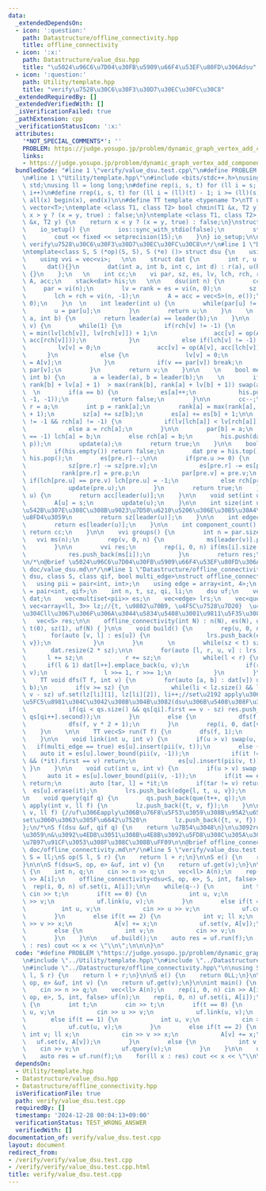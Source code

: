 ```yaml
---
data:
  _extendedDependsOn:
  - icon: ':question:'
    path: Datastructure/offline_connectivity.hpp
    title: offline_connectivity
  - icon: ':x:'
    path: Datastructure/value_dsu.hpp
    title: "\u5024\u96C6\u7D04\u30FB\u5909\u66F4\u53EF\u80FD\u306Adsu"
  - icon: ':question:'
    path: Utility/template.hpp
    title: "verify\u7528\u30C6\u30F3\u30D7\u30EC\u30FC\u30C8"
  _extendedRequiredBy: []
  _extendedVerifiedWith: []
  _isVerificationFailed: true
  _pathExtension: cpp
  _verificationStatusIcon: ':x:'
  attributes:
    '*NOT_SPECIAL_COMMENTS*': ''
    PROBLEM: https://judge.yosupo.jp/problem/dynamic_graph_vertex_add_component_sum
    links:
    - https://judge.yosupo.jp/problem/dynamic_graph_vertex_add_component_sum
  bundledCode: "#line 1 \"verify/value_dsu.test.cpp\"\n#define PROBLEM \"https://judge.yosupo.jp/problem/dynamic_graph_vertex_add_component_sum\"\
    \n#line 1 \"Utility/template.hpp\"\n#include <bits/stdc++.h>\nusing namespace\
    \ std;\nusing ll = long long;\n#define rep(i, s, t) for (ll i = s; i < (ll)(t);\
    \ i++)\n#define rrep(i, s, t) for (ll i = (ll)(t) - 1; i >= (ll)(s); i--)\n#define\
    \ all(x) begin(x), end(x)\n\n#define TT template <typename T>\nTT using vec =\
    \ vector<T>;\ntemplate <class T1, class T2> bool chmin(T1 &x, T2 y) {\n    return\
    \ x > y ? (x = y, true) : false;\n}\ntemplate <class T1, class T2> bool chmax(T1\
    \ &x, T2 y) {\n    return x < y ? (x = y, true) : false;\n}\nstruct io_setup {\n\
    \    io_setup() {\n        ios::sync_with_stdio(false);\n        std::cin.tie(nullptr);\n\
    \        cout << fixed << setprecision(15);\n    }\n} io_setup;\n\n/*\n@brief\
    \ verify\u7528\u30C6\u30F3\u30D7\u30EC\u30FC\u30C8\n*/\n#line 1 \"Datastructure/value_dsu.hpp\"\
    \ntemplate<class S, S (*op)(S, S), S (*e) ()> struct dsu {\n    using vi = vec<int>;\n\
    \    using vvi = vec<vi>;   \n\n    struct dat {\n        int r, u, v, p;\n  \
    \      dat(){}\n        dat(int a, int b, int c, int d) : r(a), u(b), v(c), p(d)\
    \ {}\n    };\n   \n    int cc;\n    vi par, sz, es, lv, lch, rch, rank;\n    vec<S>\
    \ A, acc;\n    stack<dat> his;\n   \n\n    dsu(int n) {\n        cc = n;\n   \
    \     par = vi(n);\n        lv = rank = es = vi(n, 0);\n        sz = vi(n, 1);\n\
    \        lch = rch = vi(n, -1);\n        A = acc = vec<S>(n, e());\n        iota(all(par),\
    \ 0);\n    }\n  \n    int leader(int u) {\n        while(par[u] != u) {\n    \
    \        u = par[u];\n        }\n        return u;\n    }\n    \n    bool same(int\
    \ a, int b) {\n        return leader(a) == leader(b);\n    }\n\n    int update(int\
    \ v) {\n        while(1) {\n            if(rch[v] != -1) {\n                lv[v]\
    \ = min(lv[lch[v]], lv[rch[v]]) + 1;\n                acc[v] = op(A[v], op(acc[lch[v]],\
    \ acc[rch[v]]));\n            }\n            else if(lch[v] != -1) {\n       \
    \         lv[v] = 0;\n                acc[v] = op(A[v], acc[lch[v]]);\n      \
    \      }\n            else {\n                lv[v] = 0;\n                acc[v]\
    \ = A[v];\n            }\n            if(v == par[v]) break;\n            v =\
    \ par[v];\n        }\n        return v;\n    }\n\n    \n    bool merge(int a,\
    \ int b) {\n        a = leader(a), b = leader(b);\n    \n        if(max(rank[a],\
    \ rank[b] + lv[a] + 1)  > max(rank[b], rank[a] + lv[b] + 1)) swap(a, b);\n   \
    \  \n        if(a == b) {\n            es[a]++;\n            his.push(dat(a, -1,\
    \ -1, -1));\n            return false;\n        }\n\n        cc--;\n        int\
    \ r = a;\n        int p = rank[a];\n        rank[a] = max(rank[a], lv[a] + rank[b]\
    \ + 1);\n        sz[a] += sz[b];\n        es[a] += es[b] + 1;\n\n        while(lch[a]\
    \ != -1 && rch[a] != -1) {\n            if(lv[lch[a]] < lv[rch[a]]) a = lch[a];\n\
    \            else a = rch[a];\n        }\n\n        par[b] = a;\n        if(lch[a]\
    \ == -1) lch[a] = b;\n        else rch[a] = b;\n        his.push(dat(r, a, b,\
    \ p));\n        update(a);\n        return true;\n    }\n\n    bool undo () {\n\
    \        if(his.empty()) return false;\n        dat pre = his.top();\n       \
    \ his.pop();\n        es[pre.r]--;\n\n        if(pre.u >= 0) {\n            cc++;\n\
    \            sz[pre.r] -= sz[pre.v];\n            es[pre.r] -= es[pre.v];\n  \
    \          rank[pre.r] = pre.p;\n            par[pre.v] = pre.v;\n           \
    \ if(lch[pre.u] == pre.v) lch[pre.u] = -1;\n            else rch[pre.u] = -1;\n\
    \            update(pre.u);\n        }\n        return true;\n    }\n\n    S get(int\
    \ u) {\n        return acc[leader(u)];\n    }\n\n    void set(int u, S s) {\n\
    \        A[u] = s;\n        update(u);\n    }\n\n    int size(int u) {//u\u304C\
    \u542B\u307E\u308C\u308B\u9023\u7D50\u6210\u5206\u306E\u30B5\u30A4\u30BA\u3092\
    \u8FD4\u3059\n        return sz[leader(u)];\n    }\n\n    int edgecnt(int u) {\n\
    \        return es[leader(u)];\n    }\n\n    int component_count() {\n       \
    \ return cc;\n    }\n\n    vvi groups() {\n        int n = par.size();\n     \
    \   vvi ms(n);\n        rep(v, 0, n) {\n            ms[leader(v)].push_back(v);\n\
    \        }\n\n        vvi res;\n        rep(i, 0, n) if(ms[i].size() > 0) {\n\
    \            res.push_back(ms[i]);\n        }\n        return res;\n    }\n};\n\
    \n/*\n@brief \u5024\u96C6\u7D04\u30FB\u5909\u66F4\u53EF\u80FD\u306Adsu\n@docs\
    \ doc/value_dsu.md\n*/\n#line 1 \"Datastructure/offline_connectivity.hpp\"\ntemplate<class\
    \ dsu, class S, class qif, bool multi_edge>\nstruct offline_connectivity {\n \
    \   using pii = pair<int, int>;\n    using edge = array<int, 4>;\n    using que\
    \ = pair<int, qif>;\n    int n, t, sz, qi, li;\n    dsu uf;\n    vec<vec<pii>>\
    \ dat;\n    vec<multiset<pii>> es;\n    vec<edge> lrs;\n    vec<que> qs;\n   \
    \ vec<array<ll, 3>> lz;//{t, \u9802\u70B9, \u4F5C\u7528\u7D20}  \u4F5C\u7528\u7D20\
    \u304Cll\u3067\u306F\u306A\u3044\u5834\u5408\u3001\u9811\u5F35\u308B\u3002\n \
    \   vec<S> res;\n\n    offline_connectivity(int N) : n(N), es(N), qi(0), li(0),\
    \ t(0), sz(1), uf(N) { }\n\n    void build() {\n        rep(u, 0, n) {\n     \
    \       for(auto [v, l] : es[u]) {\n                lrs.push_back(edge{l, t, int(u),\
    \ v});\n            }\n        }\n       \n        while(sz < t) sz <<= 1;\n \
    \       dat.resize(2 * sz);\n\n        for(auto [l, r, u, v] : lrs) {\n      \
    \      l += sz;\n            r += sz;\n            while(l < r) {\n          \
    \      if(l & 1) dat[l++].emplace_back(u, v);\n                if(r & 1) dat[--r].emplace_back(u,\
    \ v);\n                l >>= 1, r >>= 1;\n            }\n        }\n    }\n\n\
    \    TT void dfs(T f, int v) {\n        for(auto [a, b] : dat[v]) uf.merge(a,\
    \ b);\n        if(v >= sz) {\n            while(li < lz.size() && lz[li][0] ==\
    \ v - sz) uf.set(lz[li][1], lz[li][2]), li++;//set\u2192 apply\u306B\u3059\u308B\
    \u5FC5\u8981\u304C\u3042\u308B\u304B\u3082(dsu\u306B\u5408\u308F\u305B\u308B)\n\
    \            if(qi < qs.size() && qs[qi].first == v - sz) res.push_back(f(uf,\
    \ qs[qi++].second));\n        }\n        else {\n            dfs(f, v * 2);\n\
    \            dfs(f, v * 2 + 1);\n        }\n        rep(i, 0, dat[v].size()) uf.undo();\n\
    \    }\n    \n\n    TT vec<S> run(T f) {\n        dfs(f, 1);\n        return res;\n\
    \    }\n\n    void link(int u, int v) {\n        if(u > v) swap(u, v);\n     \
    \   if(multi_edge == true) es[u].insert(pii(v, t));\n        else {\n        \
    \    auto it = es[u].lower_bound(pii(v, -1));\n            if(it != es[u].end()\
    \ && (*it).first == v) return;\n            es[u].insert(pii(v, t));\n       \
    \ }\n    }\n\n    void cut(int u, int v) {\n        if(u > v) swap(u, v);\n  \
    \      auto it = es[u].lower_bound(pii(v, -1));\n        if(it == es[u].end())\
    \ return;\n        auto [tar, l] = *it;\n        if(tar != v) return;\n      \
    \  es[u].erase(it);\n        lrs.push_back(edge{l, t, u, v});\n        \n    }\n\
    \n    void query(qif q) {\n        qs.push_back(que(t++, q));\n    }\n\n    void\
    \ apply(int v, ll f) {\n        lz.push_back({t, v, f});\n    }\n\n    void set(int\
    \ v, ll f) {//uf\u306Eapply\u306B\u76F8\u5F53\u3059\u308B\u95A2\u6570\u540D\u304C\
    set\u3060\u3063\u305F\u6642\u7528\n        lz.push_back({t, v, f});\n    }\n\n\
    };\n/*\nS f(dsu &uf, qif q) {\n    return \u7B54\u3048\n}\n\u3092run\u306B\u6E21\
    \u3059\n&\u3092\u4ED8\u3051\u308B\u4E8B\u3092\u5FD8\u308C\u305A\u306B\uFF08\u8A08\
    \u7B97\u91CF\u3053\u308F\u308C\u308B\uFF09\n\n@brief offline_connectivity\n@docs\
    \ doc/offline_connectivity.md\n*/\n#line 5 \"verify/value_dsu.test.cpp\"\n\nusing\
    \ S = ll;\nS op(S l, S r) {\n    return l + r;\n}\n\nS e() {\n    return 0LL;\n\
    }\n\n\nS f(dsu<S, op, e> &uf, int v) {\n    return uf.get(v);\n}\n\nint main()\
    \ {\n    int n, q;\n    cin >> n >> q;\n    vec<ll> A(n);\n    rep(i, 0, n) cin\
    \ >> A[i];\n    offline_connectivity<dsu<S, op, e>, S, int, false> uf(n);\n  \
    \  rep(i, 0, n) uf.set(i, A[i]);\n\n    while(q--) {\n        int t;\n       \
    \ cin >> t;\n        if(t == 0) {\n            int u, v;\n            cin >> u\
    \ >> v;\n            uf.link(u, v);\n        }\n        else if(t == 1) {\n  \
    \          int u, v;\n            cin >> u >> v;\n            uf.cut(u, v);\n\
    \        }\n        else if(t == 2) {\n            int v; ll x;\n            cin\
    \ >> v >> x;\n            A[v] += x;\n            uf.set(v, A[v]);\n        }\n\
    \        else {\n            int v;\n            cin >> v;\n            uf.query(v);\n\
    \        }\n    }\n\n    uf.build();\n    auto res = uf.run(f);\n    for(ll x\
    \ : res) cout << x << \"\\n\";\n\n\n}\n"
  code: "#define PROBLEM \"https://judge.yosupo.jp/problem/dynamic_graph_vertex_add_component_sum\"\
    \n#include \"../Utility/template.hpp\"\n#include \"../Datastructure/value_dsu.hpp\"\
    \n#include \"../Datastructure/offline_connectivity.hpp\"\n\nusing S = ll;\nS op(S\
    \ l, S r) {\n    return l + r;\n}\n\nS e() {\n    return 0LL;\n}\n\n\nS f(dsu<S,\
    \ op, e> &uf, int v) {\n    return uf.get(v);\n}\n\nint main() {\n    int n, q;\n\
    \    cin >> n >> q;\n    vec<ll> A(n);\n    rep(i, 0, n) cin >> A[i];\n    offline_connectivity<dsu<S,\
    \ op, e>, S, int, false> uf(n);\n    rep(i, 0, n) uf.set(i, A[i]);\n\n    while(q--)\
    \ {\n        int t;\n        cin >> t;\n        if(t == 0) {\n            int\
    \ u, v;\n            cin >> u >> v;\n            uf.link(u, v);\n        }\n \
    \       else if(t == 1) {\n            int u, v;\n            cin >> u >> v;\n\
    \            uf.cut(u, v);\n        }\n        else if(t == 2) {\n           \
    \ int v; ll x;\n            cin >> v >> x;\n            A[v] += x;\n         \
    \   uf.set(v, A[v]);\n        }\n        else {\n            int v;\n        \
    \    cin >> v;\n            uf.query(v);\n        }\n    }\n\n    uf.build();\n\
    \    auto res = uf.run(f);\n    for(ll x : res) cout << x << \"\\n\";\n\n\n}"
  dependsOn:
  - Utility/template.hpp
  - Datastructure/value_dsu.hpp
  - Datastructure/offline_connectivity.hpp
  isVerificationFile: true
  path: verify/value_dsu.test.cpp
  requiredBy: []
  timestamp: '2024-12-28 00:04:13+09:00'
  verificationStatus: TEST_WRONG_ANSWER
  verifiedWith: []
documentation_of: verify/value_dsu.test.cpp
layout: document
redirect_from:
- /verify/verify/value_dsu.test.cpp
- /verify/verify/value_dsu.test.cpp.html
title: verify/value_dsu.test.cpp
---
```

